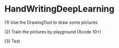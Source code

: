 # HandWritingDeepLearning

(1) Use the DrawingTool to draw some pictures

(2) Train the pictures by playground (Xcode 10+)

(3) Test
